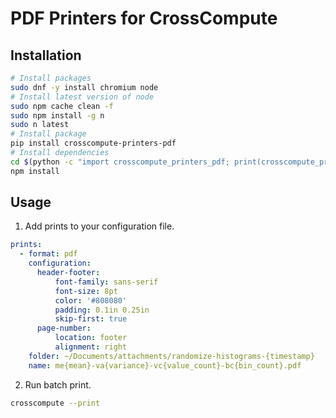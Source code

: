 # PDF Printers for CrossCompute

## Installation

```bash
# Install packages
sudo dnf -y install chromium node
# Install latest version of node
sudo npm cache clean -f
sudo npm install -g n
sudo n latest
# Install package
pip install crosscompute-printers-pdf
# Install dependencies
cd $(python -c "import crosscompute_printers_pdf; print(crosscompute_printers_pdf.__path__[0] + '/scripts')")
npm install
```

## Usage

1. Add prints to your configuration file.

```yaml
prints:
  - format: pdf
    configuration:
      header-footer:
          font-family: sans-serif
          font-size: 8pt
          color: '#808080'
          padding: 0.1in 0.25in
          skip-first: true
      page-number:
          location: footer
          alignment: right
    folder: ~/Documents/attachments/randomize-histograms-{timestamp}
    name: me{mean}-va{variance}-vc{value_count}-bc{bin_count}.pdf
```

2. Run batch print.

```bash
crosscompute --print
```
